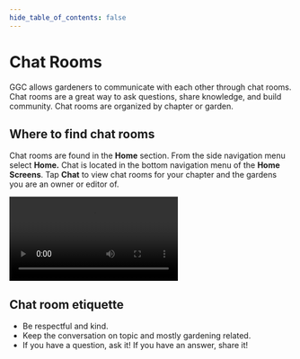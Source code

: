 ```yaml
---
hide_table_of_contents: false
---
```


# Chat Rooms

GGC allows gardeners to communicate with each other through chat rooms.  Chat rooms are a great way to ask questions, share knowledge, and build community.  Chat rooms are organized by chapter or garden.

## Where to find chat rooms

Chat rooms are found in the **Home** section.  From the side navigation menu select **Home.**  Chat is located in the bottom navigation menu of the **Home Screens**.  Tap **Chat** to view chat rooms for your chapter and the gardens you are an owner or editor of.

<video controls width="300">
  <source src="/img/user-guide/locate-chat.mp4"/>
</video>

## Chat room etiquette

- Be respectful and kind.
- Keep the conversation on topic and mostly gardening related.
- If you have a question, ask it!  If you have an answer, share it!